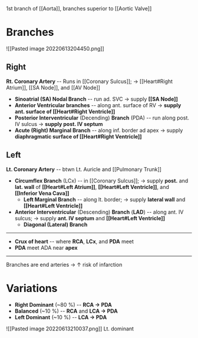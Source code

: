 1st branch of [[Aorta]], branches superior to [[Aortic Valve]]

# Branches

![[Pasted image 20220613204450.png]]

## Right
**Rt. Coronary Artery** -- Runs in [[Coronary Sulcus]]; → [[Heart#Right Atrium]], [[SA Node]], and [[AV Node]]
- **Sinoatrial (SA) Nodal Branch** -- run ad. SVC → supply **[[SA Node]]**
- **Anterior Ventricular branches** -- along ant. surface of RV → **supply ant. surface of [[Heart#Right Ventricle]]**
- **Posterior Interventricular** (Decending) **Branch** (PDA) -- run along post. IV sulcus → **supply post. IV septum** 
- **Acute (Right) Marginal Branch** -- along inf. border ad apex → supply **diaphragmatic surface of [[Heart#Right Ventricle]]**

## Left
**Lt. Coronary Artery** -- btwn Lt. Auricle and [[Pulmonary Trunk]]
- **Circumflex Branch** (LCx) -- in [[Coronary Sulcus]]; → supply **post.** and **lat. wall** of **[[Heart#Left Atrium]]**, **[[Heart#Left Ventricle]]**, and **[[Inferior Vena Cava]]**
	- **Left Marginal Branch** -- along lt. border; → supply **lateral wall** and **[[Heart#Left Ventricle]]**
- **Anterior Interventricular** (Descending) **Branch** (**LAD**) -- along ant. IV sulcus; → supply **ant. IV septum** and **[[Heart#Left Ventricle]]**
	- **Diagonal (Lateral) Branch**

---
- **Crux of heart** -- where **RCA**, **LCx**, and **PDA** meet   
- **PDA** meet ADA near **apex**
---
Branches are end arteries → ↑ risk of infarction

# Variations
- **Right Dominant** (~80 %) -- **RCA → PDA**
- **Balanced** (~10 %) -- **RCA** and **LCA → PDA**
- **Left Dominant** (~10 %) -- **LCA → PDA**

![[Pasted image 20220613210037.png]]
Lt. dominant